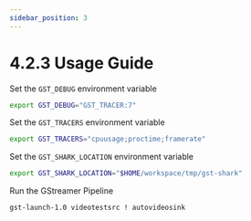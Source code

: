 ```yaml
---
sidebar_position: 3
---
```

# 4.2.3 Usage Guide

Set the `GST_DEBUG` environment variable

```bash
export GST_DEBUG="GST_TRACER:7"
```

Set the `GST_TRACERS` environment variable

```bash
export GST_TRACERS="cpuusage;proctime;framerate"
```

Set the `GST_SHARK_LOCATION` environment variable

```bash
export GST_SHARK_LOCATION="$HOME/workspace/tmp/gst-shark"
```

Run the GStreamer Pipeline

```bash
gst-launch-1.0 videotestsrc ! autovideosink
```
